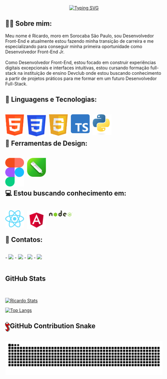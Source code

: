 <div align="center">
  <a href="https://git.io/typing-svg">
    <img src="https://readme-typing-svg.demolab.com?font=Fira+Code&weight=500&size=28&pause=1000&color=4682b4&center=true&vCenter=true&random=false&width=524&lines=Hello+World,+eu+sou+o+Ricardo!+" alt="Typing SVG">
  </a>
</div>

## 👨‍💻 Sobre mim:
Meu nome é Ricardo, moro em Sorocaba São Paulo, sou Desenvolvedor Front-End e atualmente estou fazendo minha transição de carreira e me especializando para conseguir minha primeira oportunidade como Desenvolvedor Front-End Jr.<br>
<br>
Como Desenvolvedor Front-End, estou focado em construir experiências digitais excepcionais e interfaces intuitivas, estou cursando formação full-stack na instituição de ensino Devclub onde estou buscando conhecimento a partir de projetos práticos para me formar em um futuro Desenvolvedor Full-Stack.
<br>

## 🤖 Linguagens e Tecnologias:
<br>
<div>
  <img align="left" src="./img/logo-html.png" alt="html-logo" width="60px" style="padding-right: 10px;"/>
  <img align="left" src="./img/logo-css3.png" alt="css-logo" width="60px" style="padding-right: 10px;"/>
  <img align="left" src="./img/logo-javascript.png" alt="javascript-logo" width="60px" style="padding-right: 10px;"/>
  <img align="left" src="./img/logo-typescript.png" alt="typescript-logo" width="60px" style="padding-right: 10px;"/>
  <img align="left" src="./img/logo-python.png" alt="python-logo" width="60px"/>    
</div>
<br>
<br>

<br>

## 🎨 Ferramentas de Design:
<br>
<div>
    <img align="left" src="./img/logo-figma.png" alt="figma-logo" width="60px" style="padding-right: 10px;"/>
    <img align="left" src="./img/logo-coreldraw.png" alt="coreldraw-logo" width="60px"/>
</div>
<br>
<br>

<br>
<br>

## 💻 Estou buscando conhecimento em:
<br>
<div>
    <img align="left" src="./img/logo-react.png" alt="react-logo" width="60px" style="padding-right: 10px;"/>
    <img align="left" src="./img/logo-angular.png" alt="angular-logo" width="60px" style="padding-right: 10px;"/>
    <img align="left" src="./img/logo-nodejs.png" alt="nodejs-logo" width="75px" />
</div>
<br>
<br>

<br>

## 📱 Contatos:
<br>
  - <a href="mailto:riraphaelusa@gmail.com"><img src="https://img.shields.io/badge/Gmail-D14836?style=for-the-badge&logo=gmail&logoColor=white"/></a>
  - <a href="https://www.facebook.com/ricardo.raphael.75?locale=pt_BR"><img src="https://img.shields.io/badge/Facebook-1877F2?style=for-the-badge&logo=facebook&logoColor=white"/></a>
  - <a href="https://www.instagram.com/ricardoapraphael/"><img src="https://img.shields.io/badge/Instagram-E4405F?style=for-the-badge&logo=instagram&logoColor=white"/></a>
  - <a href="https://www.linkedin.com/in/ricardo-raphael-4771b428b/"><img src="https://img.shields.io/badge/LinkedIn-0077B5?style=for-the-badge&logo=linkedin&logoColor=white"/></a>
<br>
<br> 

##  GitHub Stats
<br>

[![Ricardo Stats](https://github-readme-stats.vercel.app/api?username=ricardoraphaeltech)](https://github.com/anuraghazra/github-readme-stats)

[![Top Langs](https://github-readme-stats.vercel.app/api/top-langs/?username=ricardoraphaeltech)](https://github.com/anuraghazra/github-readme-stats)
<br>

<h2><img align="left" src="./img/snake-pixel.png" alt="logo-snake" width="15px" />GitHub Contribution Snake</h2>
<br>
<picture>
  <source media="(prefers-color-scheme: dark)" srcset="https://raw.githubusercontent.com/ricardoraphaeltech/ricardoraphaeltech/output/github-contribution-grid-snake-dark.svg">
  <source media="(prefers-color-scheme: light)" srcset="https://raw.githubusercontent.com/ricardoraphaeltech/ricardoraphaeltech/output/github-contribution-grid-snake.svg">
  <img alt="github contribution grid snake animation" src="https://raw.githubusercontent.com/ricardoraphaeltech/ricardoraphaeltech/output/github-contribution-grid-snake.svg">
</picture>
